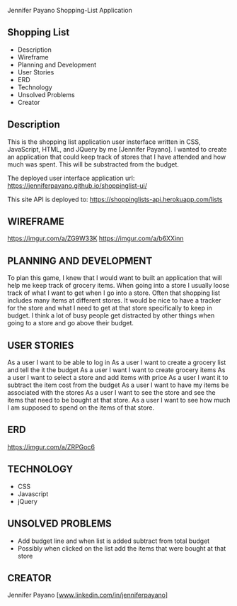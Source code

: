 Jennifer Payano Shopping-List Application

Shopping List
----------------
* Description
* Wireframe
* Planning and Development
* User Stories
* ERD
* Technology
* Unsolved Problems
* Creator

Description
------------
This is the shopping list application user insterface written in CSS, JavaScript, HTML, and JQuery by me [Jennifer Payano].
I wanted to create an application that could keep track of stores that I have attended and how much was spent. This will be substracted from the budget.

The deployed user interface application url: https://jenniferpayano.github.io/shoppinglist-ui/

This site API is deployed to: https://shoppinglists-api.herokuapp.com/lists


WIREFRAME
---------
https://imgur.com/a/ZG9W33K
https://imgur.com/a/b6XXinn

PLANNING AND DEVELOPMENT
------------------------
To plan this game, I knew that I would want to built an application that will help me keep track of grocery items.
When going into a store I usually loose track of what I want to get when I go into a store. Often
that shopping list includes many items at different stores. It would be nice to have a tracker
for the store and what I need to get at that store specifically to keep in budget. I think a lot of busy people get distracted by other things when going to a store and go above their budget.

USER STORIES
------------
As a user I want to be able to log in
As a user I want to create a grocery list and tell the it the budget
As a user I want I want to create grocery items
As a user I want to select a store and add items with price
As a user I want it to subtract the item cost from the budget
As a user I want to have my items be associated with the stores
As a user I want to see the store and see the items that need to be bought at that store.
As a user I want to see how much I am supposed to spend on the items of that store.

ERD
-----------------
https://imgur.com/a/ZRPGoc6

TECHNOLOGY
------------
- CSS
- Javascript
- jQuery

UNSOLVED PROBLEMS
-----------------
- Add budget line and when list is added subtract from total budget
- Possibly when clicked on the list add the items that were bought at that store

CREATOR
---------
Jennifer Payano [www.linkedin.com/in/jenniferpayano]
